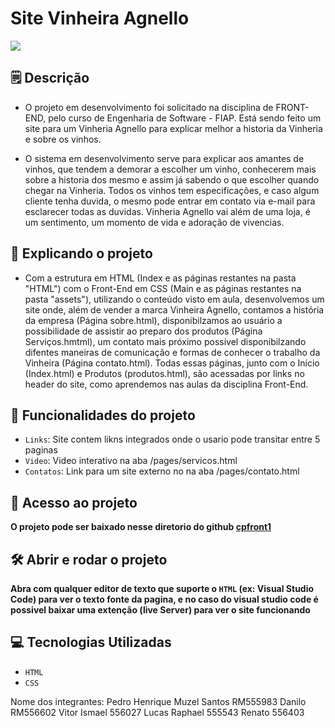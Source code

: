 # Site Vinheira Agnello
<img loading="lazy" src="http://img.shields.io/static/v1?label=STATUS&message=EM%20DESENVOLVIMENTO&color=GREEN&style=for-the-badge"/>

## 🗒️ Descrição
- O projeto em desenvolvimento foi solicitado na disciplina de FRONT-END, pelo curso de Engenharia de Software - FIAP.
Está sendo feito um site para um Vinheria Agnello para explicar melhor a historia da Vinheria e sobre os vinhos.

- O sistema em desenvolvimento serve para explicar aos amantes de vinhos, que tendem a demorar a escolher um vinho, conhecerem mais sobre a historia dos mesmo e assim já sabendo o que escolher quando chegar na Vinheria. Todos os vinhos tem especificações, e caso algum cliente tenha duvida, o mesmo pode entrar em contato via e-mail para esclarecer todas as duvidas. 
Vinheria Agnello vai além de uma loja, é um sentimento, um momento de vida e adoração de vivencias.
﻿
## :hammer: Explicando o projeto

- Com a estrutura em HTML (Index e as páginas restantes na pasta "HTML") com o Front-End em CSS (Main e as páginas restantes na pasta "assets"), utilizando o conteúdo visto em aula, desenvolvemos um site onde, além de vender a marca Vinheira Agnello, contamos a história da empresa (Página sobre.html), disponibilzamos ao usuário a possibilidade de assistir ao preparo dos produtos (Página Serviços.hmtml), um contato mais próximo possível disponibilzando difentes maneiras de comunicação e formas de conhecer o trabalho da Vinheira (Página contato.html). Todas essas páginas, junto com o Início (Index.html) e  Produtos (produtos.html), são acessadas por links no header do site, como aprendemos nas aulas da disciplina Front-End.

## :hammer: Funcionalidades do projeto
- `Links`: Site contem likns integrados onde o usario pode transitar entre 5 paginas 
- `Video`: Video interativo na aba /pages/servicos.html
- `Contatos`: Link para um site externo no na aba /pages/contato.html

## 📁 Acesso ao projeto

**O projeto pode ser baixado nesse diretorio do github [cpfront1](https://github.com/pedromuzel/cpfront1/tree/main)**

## 🛠️ Abrir e rodar o projeto

**Abra com qualquer editor de texto que suporte o `HTML` (ex: Visual Studio Code) para ver o texto fonte da pagina, e no caso do visual studio code é possivel baixar uma extenção (live Server) para ver o site funcionando**

## 💻 Tecnologias Utilizadas
- `HTML`
- `CSS`

Nome dos integrantes: 
Pedro Henrique Muzel Santos RM555983
Danilo RM556602
Vitor Ismael 556027
Lucas Raphael 555543
Renato 556403



